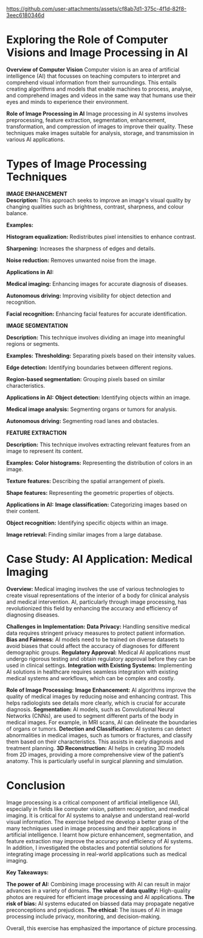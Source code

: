 https://github.com/user-attachments/assets/cf8ab7d1-375c-4f1d-82f8-3eec6180346d


# Exploring the Role of Computer Visions and Image Processing in AI



**Overview of Computer Vision** Computer vision is an area of artificial intelligence (AI) that focusses on teaching computers to interpret and comprehend visual information from their surroundings. This entails creating algorithms and models that enable machines to process, analyse, and comprehend images and videos in the same way that humans use their eyes and minds to experience their environment. 

**Role of Image Processing in AI** Image processing in AI systems involves preprocessing, feature extraction, segmentation, enhancement, transformation, and compression of images to improve their quality. These techniques make images suitable for analysis, storage, and transmission in various AI applications.

# Types of Image Processing Techniques

**IMAGE ENHANCEMENT**  
  **Description:** This approach seeks to improve an image's visual quality by changing qualities such as brightness, contrast, sharpness, and colour balance.
  
**Examples:**

**Histogram equalization:** Redistributes pixel intensities to enhance contrast.

**Sharpening:** Increases the sharpness of edges and details.

**Noise reduction:** Removes unwanted noise from the image.

**Applications in AI:**

**Medical imaging:** Enhancing images for accurate diagnosis of diseases.

**Autonomous driving:** Improving visibility for object detection and recognition.

**Facial recognition:** Enhancing facial features for accurate identification.

**IMAGE SEGMENTATION**

**Description:** This technique involves dividing an image into meaningful regions or segments.

**Examples:**
**Thresholding:** Separating pixels based on their intensity values.

**Edge detection:** Identifying boundaries between different regions.

**Region-based segmentation:** Grouping pixels based on similar characteristics.

**Applications in AI:**
**Object detection:** Identifying objects within an image.

**Medical image analysis:** Segmenting organs or tumors for analysis.

**Autonomous driving:** Segmenting road lanes and obstacles.

**FEATURE EXTRACTION**

**Description:** This technique involves extracting relevant features from an image to represent its content.

**Examples:**
**Color histograms:** Representing the distribution of colors in an image.

**Texture features:** Describing the spatial arrangement of pixels.

**Shape features:** Representing the geometric properties of objects.

**Applications in AI:**
**Image classification:** Categorizing images based on their content.

**Object recognition:** Identifying specific objects within an image.

**Image retrieval:** Finding similar images from a large database.

# Case Study: AI Application: Medical Imaging

**Overview:** Medical imaging involves the use of various technologies to create visual representations of the interior of a body for clinical analysis and medical intervention. AI, particularly through image processing, has revolutionized this field by enhancing the accuracy and efficiency of diagnosing diseases.

**Challenges in Implementation:**
**Data Privacy:** Handling sensitive medical data requires stringent privacy measures to protect patient information.
**Bias and Fairness:** AI models need to be trained on diverse datasets to avoid biases that could affect the accuracy of diagnoses for different demographic groups.
**Regulatory Approval:** Medical AI applications must undergo rigorous testing and obtain regulatory approval before they can be used in clinical settings.
**Integration with Existing Systems:** Implementing AI solutions in healthcare requires seamless integration with existing medical systems and workflows, which can be complex and costly.

**Role of Image Processing:**
**Image Enhancement:** AI algorithms improve the quality of medical images by reducing noise and enhancing contrast. This helps radiologists see details more clearly, which is crucial for accurate diagnosis.
**Segmentation:** AI models, such as Convolutional Neural Networks (CNNs), are used to segment different parts of the body in medical images. For example, in MRI scans, AI can delineate the boundaries of organs or tumors.
**Detection and Classification:** AI systems can detect abnormalities in medical images, such as tumors or fractures, and classify them based on their characteristics. This assists in early diagnosis and treatment planning.
**3D Reconstruction:** AI helps in creating 3D models from 2D images, providing a more comprehensive view of the patient’s anatomy. This is particularly useful in surgical planning and simulation.


# Conclusion
  Image processing is a critical component of artificial intelligence (AI), especially in fields like computer vision, pattern recognition, and medical imaging. It is critical for AI systems to analyse and understand real-world visual information. The exercise helped me develop a better grasp of the many techniques used in image processing and their applications in artificial intelligence. I learnt how picture enhancement, segmentation, and feature extraction may improve the accuracy and efficiency of AI systems. In addition, I investigated the obstacles and potential solutions for integrating image processing in real-world applications such as medical imaging.

**Key Takeaways:**

**The power of AI:** Combining image processing with AI can result in major advances in a variety of domains.
**The value of data quality:** High-quality photos are required for efficient image processing and AI applications.
**The risk of bias:** AI systems educated on biassed data may propagate negative preconceptions and prejudices.
**The ethical:** The issues of AI in image processing include privacy, monitoring, and decision-making.
 
Overall, this exercise has emphasized the importance of picture processing.
